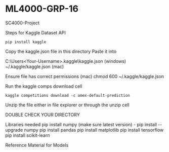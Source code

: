 # ML4000-GRP-16

SC4000-Project

Steps for Kaggle Dataset API

```
pip install kaggle
```

Copy the kaggle.json file in this directory
Paste it into

C:\Users\<Your-Username>\.kaggle\kaggle.json (windows)
~/.kaggle/kaggle.json (mac)

Ensure file has correct permissions (mac)
chmod 600 ~/.kaggle/kaggle.json

Run the kaggle comps download cell

```
kaggle competitions download -c amex-default-prediction
```

Unzip the file either in file explorer or through the unzip cell

DOUBLE CHECK YOUR DIRECTORY

Libraries needed
pip install numpy (make sure latest version) - pip install --upgrade numpy
pip install pandas
pip install matplotlib
pip install tensorflow
pip install scikit-learn

Reference Material for Models
